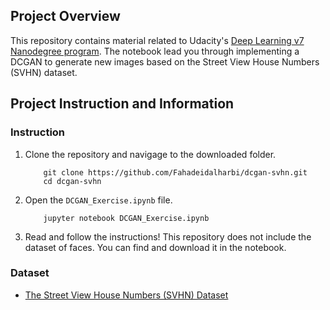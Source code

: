 ## Project Overview

This repository contains material related to Udacity's [Deep Learning v7 Nanodegree program](https://www.udacity.com/course/deep-learning-nanodegree--nd101). The notebook lead you through implementing a DCGAN to generate new images based on the Street View House Numbers (SVHN) dataset.


## Project Instruction and Information

### Instruction

1. Clone the repository and navigage to the downloaded folder.
	```
		git clone https://github.com/Fahadeidalharbi/dcgan-svhn.git
		cd dcgan-svhn
	```
2. Open the `DCGAN_Exercise.ipynb` file.
	```
		jupyter notebook DCGAN_Exercise.ipynb
	```
3. Read and follow the instructions! This repository does not include the dataset of faces. You can find and download it in the notebook.

### Dataset
 * [The Street View House Numbers (SVHN) Dataset](http://ufldl.stanford.edu/housenumbers/)


